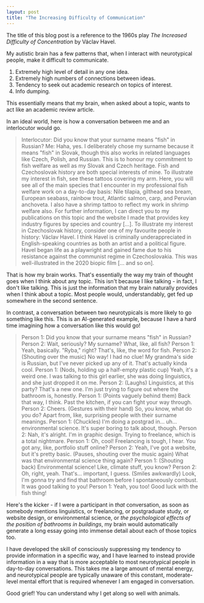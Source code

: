 ```yaml
---
layout: post
title: "The Increasing Difficulty of Communication"
---
```


The title of this blog post is a reference to the 1960s play *The Increased Difficulty of Concentration* by Václav Havel.

My autistic brain has a few patterns that, when I interact with neurotypical people, make it difficult to communicate.

1. Extremely high level of detail in any one idea.
2. Extremely high numbers of connections between ideas.
3. Tendency to seek out academic research on topics of interest.
4. Info dumping.

This essentially means that my brain, when asked about a topic, wants to act like an academic review article.

In an ideal world, here is how a conversation between me and an interlocutor would go.

> Interlocutor: Did you know that your surname means "fish" in Russian?
> Me: Haha, yes. I deliberately chose my surname because it means "fish" in Slovak, though this also works in related languages like Czech, Polish, and Russian. This is to honour my commitment to fish welfare as well as my Slovak and Czech heritage. Fish and Czechoslovak history are both special interests of mine. To illustrate my interest in fish, see these tattoos covering my arm. Here, you will see all of the main species that I encounter in my professional fish welfare work on a day-to-day basis: Nile tilapia, gilthead sea bream, European seabass, rainbow trout,  Atlantic salmon, carp, and Peruvian anchoveta. I also have a shrimp tattoo to reflect my work in shrimp welfare also. For further information, I can direct you to my publications on this topic and the website I made that provides key industry figures by species and country [...]. To illustrate my interest in Czechoslovak history, consider one of my favourite people in history: Václav Havel. I think Havel is criminally underappreciated in English-speaking countries as both an artist and a political figure. Havel began life as a playwright and gained fame due to his resistance against the communist regime in Czechoslovakia. This was well-illustrated in the 2020 biopic film [... and so on].

That is how my brain works. That's essentially the way my train of thought goes when I think about any topic. This isn't because I like talking - in fact, I don't like talking. This is just the information that my brain naturally provides when I think about a topic. Most people would, understandably, get fed up somewhere in the second sentence.

In contrast, a conversation between two neurotypicals is more likely to go something like this. This is an AI-generated example, because I have a hard time imagining how a conversation like this would go!

> Person 1: Did you know that your surname means "fish" in Russian?
> Person 2: Wait, seriously? My surname? What, like, all fish?
> Person 1: Yeah, basically. "Ryba," right? That's, like, the word for fish.
> Person 2: (Shouting over the music) No way! I had no clue! My grandma's side is Russian, but I've never picked up any of it. That's actually kinda cool.
> Person 1: (Nods, holding up a half-empty plastic cup) Yeah, it's a weird one. I was talking to this girl earlier, she was doing linguistics, and she just dropped it on me.
> Person 2: (Laughs) Linguistics, at this party? That's a new one. I'm just trying to figure out where the bathroom is, honestly.
> Person 1: (Points vaguely behind them) Back that way, I think. Past the kitchen, if you can fight your way through.
> Person 2: Cheers. (Gestures with their hand) So, you know, what do you do? Apart from, like, surprising people with their surname meanings.
> Person 1: (Chuckles) I'm doing a postgrad in… uh… environmental science. It's super boring to talk about, though.
> Person 2: Nah, it's alright. I'm in graphic design. Trying to freelance, which is a total nightmare.
> Person 1: Oh, cool! Freelancing is tough, I hear. You got any, like, portfolio stuff online?
> Person 2: Yeah, I've got a website, but it's pretty basic. (Pauses, shouting over the music again) What was that environmental science thing again?
> Person 1: (Shouting back) Environmental science! Like, climate stuff, you know?
> Person 2: Oh, right, yeah. That's… important, I guess. (Smiles awkwardly) Look, I'm gonna try and find that bathroom before I spontaneously combust. It was good talking to you!
> Person 1: Yeah, you too! Good luck with the fish thing!

Here's the kicker - if I were a participant in *that* conversation, as soon as somebody mentions linguistics, or freelancing, or postgraduate study, or website design, or environmental science, or *the psychological effects of the position of bathrooms in buildings*, my brain would automatically generate a long essay going into immense detail about each of those topics too.

I have developed the skill of consciously suppressing my tendency to provide information in a specific way, and I have learned to instead provide information in a way that is more acceptable to most neurotypical people in day-to-day conversations. This takes me a large amount of mental energy, and neurotypical people are typically unaware of this constant, moderate-level mental effort that is required whenever I am engaged in conversation.

Good grief! You can understand why I get along so well with animals.  
